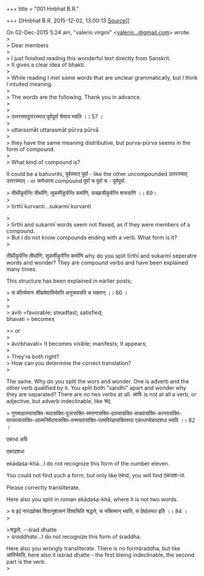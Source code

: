 +++
title = "001 Hnbhat B.R."

+++
[[Hnbhat B.R.	2015-12-02, 13:00:13 [Source](https://groups.google.com/g/samskrita/c/wa_D34WAI6o)]]



On 02-Dec-2015 5:24 am, "valerio virgini" \<[valerio...@gmail.com]()\> wrote:  
\>  
\> Dear members  
\>  
\> I just finished reading this wonderful text directly from Sanskrit.  
\> It gives a clear idea of bhakti.  
\>  
\> While reading I met some words that are unclear grammatically, but I think I intuited meaning.  
\>  
\> The words are the following. Thank you in advance.  
\>  
\>  
\> उत्तरस्मादुत्तरस्मात् पूर्वपूर्वा श्रेयाय भवति ।। 57 ।  
\>  
\> uttarasmāt uttarasmāt pūrva pūrvā  
\>  
\> they have the same meaning distributive, but purva-pūrva seems in the form of compound.  
\>  
\> What kind of compound is?  
  

It could be a bahuvrihi, पूर्वस्मात् पूर्वा - like the other uncompounded उत्तरस्मात् उत्तरस्मात् - or कर्मधारय compound पूर्वा च पूर्वा च - पूर्वपूर्वा.

  

  
\> तीर्थीकुर्वन्ति तीर्थाणि, सुकर्मीकुर्वन्ति कर्माणि, सच्छात्रीकुर्वन्ति शास्त्राणि ।। 69।  
\>  
\> tīrthī kurvanti...sukarmī kurvanti  
  
\>  
\> tīrthī and sukarmī words seem not flexed, as if they were members of a compound.  
\> But I do not know compounds ending with a verb. What form is it?  
\>

तीर्थीकुर्वन्ति तीर्थाणि, सुकर्मीकुर्वन्ति कर्माणि why do you split tīrthī and sukarmī seperatre words and wonder? They are compound verbs and have been explained many times.  

This structure has been explained in earlier posts;  

  
  
\> स कीर्त्यमानः शीघ्रमेवाविर्भवति अनुभावयति च भक्तान् ।। 80 ।  
\>  
\>  
\> aviḥ =favorable; steadfast; satisfied;  
bhavati = becomes  

\>\> or  
\>  
\> āvirbhavati= It becomes visible; manifests; It appears;  
\>  
\> They're both right?  
\> How can you determine the correct translation?  
\>

  

The same. Why do you split the wors and wonder. One is adverb and the other verb qualified by it. You split both "sandhi" apart and wonder why they are separated? There are no two verbs at all. आविः is not at all a verb, or adjective, but adverb indeclinable, like श्रद्.

  
\> गुणमाहात्म्यासक्ति-रूपासक्ति-पूजासक्ति-स्मरणासक्ति-दास्यासक्ति-सख्यासक्ति-कान्तासक्ति-वात्सल्यासक्ति-आत्मनिवेदनासक्ति-तन्मयतासक्ति-परमविरहासक्तिरूपा
एकाधाप्येकादशधा भवति ।। 82 ।  
  
  

एकाधा अपि

एकादशधा 

ekādaśa-khā...I do not recognize this form of the number eleven.  

You could not find such a form, but only like एकधा, you will find एकादश-धा.

  

Please correctly transliterate.

Here also you split in roman ekādaśa-khā, where it is not two words.  

  

  

  
\> य इदं नारदप्रोक्तं शिवानुशासनं विश्वसिति श्रद्धत्ते, स भक्तिमान् भवति, स प्रेष्ठंलभत इति ।। 84 ।  
\>  

\>श्रद्धत्ते, --śrad dhatte  
\> *śraddhate*...I do not recognize this form of śraddha.

  

Here also you wrongly transliterate. There is no formśraddha, but like आविर्भवति, here also it isśrad dhatte - the first bleing indeclinable, the second part is the verb.  
\>  
  

  

